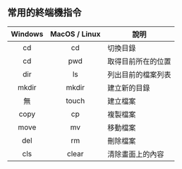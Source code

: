 ## 常用的終端機指令

Windows	|MacOS / Linux |說明
:--------:|:------------:|----------
cd			|cd	            |	切換目錄
cd			|pwd			  |取得目前所在的位置
dir			|ls				  |	列出目前的檔案列表
mkdir		|mkdir			  |建立新的目錄
無			|touch			  |建立檔案
copy		|cp				  |	複製檔案
move		|mv				  |移動檔案
del			|rm				  |	刪除檔案
cls			|clear			  |清除畫面上的內容
